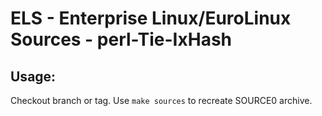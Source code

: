 # ELS - Enterprise Linux/EuroLinux Sources - perl-Tie-IxHash
 
## Usage:
  Checkout branch or tag. Use `make sources` to recreate  SOURCE0 archive.
